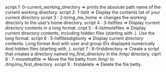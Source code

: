 script 1: 0-current_working_directory => prints the absolute path name of the current working directory.
script 2: 1-listit => Display the contents list of your current directory
script 3 : 2-bring_me_home => changes the working directory to the user’s home directory.
script 4 : 3-listfiles => Display current directory contents in a long format.
cript 5 : 4-listmorefiles => Display current directory contents, including hidden files (starting with .). Use the long format.
script 6 : 5-listfilesdigitonly => Display current directory contents. Long format And with user and group IDs displayed numerically And hidden files (starting with .).
script 7 : 6-firstdirectory => Create a script that creates a directory named my_first_directory in the /tmp/ directory.
ciprt 8 : 7-movethatfile => Move the file betty from /tmp/ to /tmp/my_first_directory.
script 9 : firstdelete => Delete the file betty.

